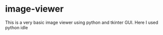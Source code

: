 # image-viewer
This is a very basic image viewer using python and tkinter GUI. Here I used python idle
